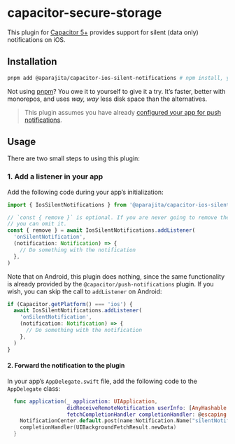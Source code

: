 # capacitor-secure-storage

This plugin for [Capacitor 5+](https://capacitorjs.com) provides support for silent (data only) notifications on iOS.

## Installation

```sh
pnpm add @aparajita/capacitor-ios-silent-notifications # npm install, yarn add
```

Not using [pnpm](https://pnpm.js.org/)? You owe it to yourself to give it a try. It’s faster, better with monorepos, and uses _way, way_ less disk space than the alternatives.

> This plugin assumes you have already [configured your app for push notifications](https://capacitorjs.com/docs/apis/push-notifications).

## Usage

There are two small steps to using this plugin:

### 1. Add a listener in your app

Add the following code during your app’s initialization:

```typescript
import { IosSilentNotifications } from '@aparajita/capacitor-ios-silent-notifications'

// `const { remove }` is optional. If you are never going to remove the listener,
// you can omit it.
const { remove } = await IosSilentNotifications.addListener(
  'onSilentNotification',
  (notification: Notification) => {
    // Do something with the notification
  },
)
```

Note that on Android, this plugin does nothing, since the same functionality is already provided by the `@capacitor/push-notifications` plugin. If you wish, you can skip the call to `addListener` on Android:

```typescript
if (Capacitor.getPlatform() === 'ios') {
  await IosSilentNotifications.addListener(
    'onSilentNotification',
    (notification: Notification) => {
      // Do something with the notification
    },
  )
}
```

#### 2. Forward the notification to the plugin

In your app’s `AppDelegate.swift` file, add the following code to the `AppDelegate` class:

```swift
  func application(_ application: UIApplication,
                   didReceiveRemoteNotification userInfo: [AnyHashable: Any],
                   fetchCompletionHandler completionHandler: @escaping (UIBackgroundFetchResult) -> Void) {
    NotificationCenter.default.post(name:Notification.Name("silentNotification"), object: userInfo);
    completionHandler(UIBackgroundFetchResult.newData)
  }
```
